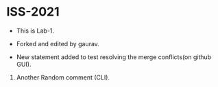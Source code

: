 # ISS-2021
* This is Lab-1.
* Forked and edited by gaurav.

* New statement added to test resolving the merge conflicts(on github GUI).

1. Another Random comment (CLI).

